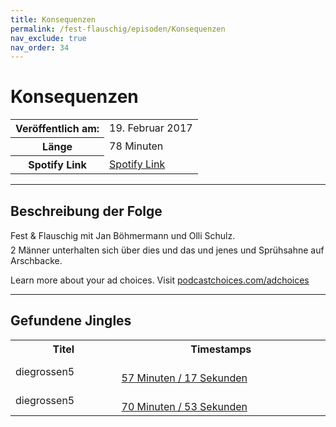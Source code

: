 ```yaml
---
title: Konsequenzen
permalink: /fest-flauschig/episoden/Konsequenzen
nav_exclude: true
nav_order: 34
---
```


# Konsequenzen
<table class="resp-table dcf-table dcf-table-responsive dcf-table-bordered dcf-table-striped dcf-w-100%">
                    <tbody>
                        <tr>
                            <th scope="row">Veröffentlich am:</th>
                            <td data-label="Veröffentlich am:">19. Februar 2017</td>
                        </tr>
                        <tr>
                            <th scope="row">Länge </th>
                            <td data-label="Länge ">78 Minuten</td>
                        </tr><tr>
                                <th scope="row">Spotify Link</th>
                                <td data-label="Spotify Link"><a href="https://open.spotify.com/episode/3TtaANbVgsrsEPN5OtVAwS">Spotify Link</a></td>
                            </tr></tbody>
                </table>

***

## Beschreibung der Folge

<div>
Fest &amp; Flauschig mit Jan Böhmermann und Olli Schulz. <br> 2 Männer unterhalten sich über dies und das und jenes und Sprühsahne auf Arschbacke.<p> </p><p>Learn more about your ad choices. Visit <a href="https://podcastchoices.com/adchoices">podcastchoices.com/adchoices</a></p>  
</div>

***

## Gefundene Jingles

<table style="display: table;">
                                    <tr>
                                        <th class="tableColumnTitle">Titel</th>
                                        <th class="tableColumnTimestamps">Timestamps</th>
                                    </tr>
                                    <tr>
                                <td markdown="span"  class="tableColumnTitle">diegrossen5</td>
                                <td markdown="span" class="tableColumnTimestamps">
                                <br>
                                <a href="https://open.spotify.com/episode/3TtaANbVgsrsEPN5OtVAwS?t=3437">
                                57 Minuten / 17 Sekunden</a>
                                </td></tr><tr>
                                <td markdown="span"  class="tableColumnTitle">diegrossen5</td>
                                <td markdown="span" class="tableColumnTimestamps">
                                <br>
                                <a href="https://open.spotify.com/episode/3TtaANbVgsrsEPN5OtVAwS?t=4253">
                                70 Minuten / 53 Sekunden</a>
                                </td></tr></table>